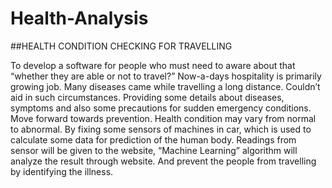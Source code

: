 # Health-Analysis

##HEALTH CONDITION CHECKING FOR TRAVELLING

To develop a software for people who must need to aware about that “whether they are able or not to travel?” Now-a-days hospitality is primarily growing job. Many diseases came while travelling a long distance. Couldn’t aid in such circumstances. Providing some details about diseases, symptoms and also some precautions for sudden emergency conditions. Move forward towards prevention. Health condition may vary from normal to abnormal. By fixing some sensors of machines in car, which is used to calculate some data for prediction of the human body. Readings from sensor will be given to the website, “Machine Learning” algorithm will analyze the result through website. And prevent the people from travelling by identifying the illness.

